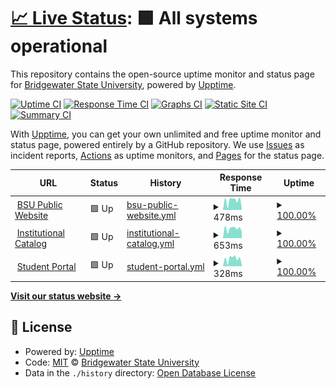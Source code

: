 # [📈 Live Status](https://demo.upptime.js.org): <!--live status--> **🟩 All systems operational**

This repository contains the open-source uptime monitor and status page for [Bridgewater State University](https://www.bridgew.edu), powered by [Upptime](https://github.com/upptime/upptime).

[![Uptime CI](https://github.com/Bridgewater-State-University/upptime/workflows/Uptime%20CI/badge.svg)](https://github.com/Bridgewater-State-University/upptime/actions?query=workflow%3A%22Uptime+CI%22)
[![Response Time CI](https://github.com/Bridgewater-State-University/upptime/workflows/Response%20Time%20CI/badge.svg)](https://github.com/Bridgewater-State-University/upptime/actions?query=workflow%3A%22Response+Time+CI%22)
[![Graphs CI](https://github.com/Bridgewater-State-University/upptime/workflows/Graphs%20CI/badge.svg)](https://github.com/Bridgewater-State-University/upptime/actions?query=workflow%3A%22Graphs+CI%22)
[![Static Site CI](https://github.com/Bridgewater-State-University/upptime/workflows/Static%20Site%20CI/badge.svg)](https://github.com/Bridgewater-State-University/upptime/actions?query=workflow%3A%22Static+Site+CI%22)
[![Summary CI](https://github.com/Bridgewater-State-University/upptime/workflows/Summary%20CI/badge.svg)](https://github.com/Bridgewater-State-University/upptime/actions?query=workflow%3A%22Summary+CI%22)

With [Upptime](https://upptime.js.org), you can get your own unlimited and free uptime monitor and status page, powered entirely by a GitHub repository. We use [Issues](https://github.com/Bridgewater-State-University/upptime/issues) as incident reports, [Actions](https://github.com/Bridgewater-State-University/upptime/actions) as uptime monitors, and [Pages](https://demo.upptime.js.org) for the status page.

<!--start: status pages-->
<!-- This summary is generated by Upptime (https://github.com/upptime/upptime) -->
<!-- Do not edit this manually, your changes will be overwritten -->
<!-- prettier-ignore -->
| URL | Status | History | Response Time | Uptime |
| --- | ------ | ------- | ------------- | ------ |
| <img alt="" src="https://icons.duckduckgo.com/ip3/www.bridgew.edu.ico" height="13"> [BSU Public Website](https://www.bridgew.edu) | 🟩 Up | [bsu-public-website.yml](https://github.com/Bridgewater-State-University/upptime/commits/HEAD/history/bsu-public-website.yml) | <details><summary><img alt="Response time graph" src="./graphs/bsu-public-website/response-time-week.png" height="20"> 478ms</summary><br><a href="https://bridgewater-state-university.github.io/upptime/history/bsu-public-website"><img alt="Response time 357" src="https://img.shields.io/endpoint?url=https%3A%2F%2Fraw.githubusercontent.com%2FBridgewater-State-University%2Fupptime%2FHEAD%2Fapi%2Fbsu-public-website%2Fresponse-time.json"></a><br><a href="https://bridgewater-state-university.github.io/upptime/history/bsu-public-website"><img alt="24-hour response time 416" src="https://img.shields.io/endpoint?url=https%3A%2F%2Fraw.githubusercontent.com%2FBridgewater-State-University%2Fupptime%2FHEAD%2Fapi%2Fbsu-public-website%2Fresponse-time-day.json"></a><br><a href="https://bridgewater-state-university.github.io/upptime/history/bsu-public-website"><img alt="7-day response time 478" src="https://img.shields.io/endpoint?url=https%3A%2F%2Fraw.githubusercontent.com%2FBridgewater-State-University%2Fupptime%2FHEAD%2Fapi%2Fbsu-public-website%2Fresponse-time-week.json"></a><br><a href="https://bridgewater-state-university.github.io/upptime/history/bsu-public-website"><img alt="30-day response time 357" src="https://img.shields.io/endpoint?url=https%3A%2F%2Fraw.githubusercontent.com%2FBridgewater-State-University%2Fupptime%2FHEAD%2Fapi%2Fbsu-public-website%2Fresponse-time-month.json"></a><br><a href="https://bridgewater-state-university.github.io/upptime/history/bsu-public-website"><img alt="1-year response time 357" src="https://img.shields.io/endpoint?url=https%3A%2F%2Fraw.githubusercontent.com%2FBridgewater-State-University%2Fupptime%2FHEAD%2Fapi%2Fbsu-public-website%2Fresponse-time-year.json"></a></details> | <details><summary><a href="https://bridgewater-state-university.github.io/upptime/history/bsu-public-website">100.00%</a></summary><a href="https://bridgewater-state-university.github.io/upptime/history/bsu-public-website"><img alt="All-time uptime 100.00%" src="https://img.shields.io/endpoint?url=https%3A%2F%2Fraw.githubusercontent.com%2FBridgewater-State-University%2Fupptime%2FHEAD%2Fapi%2Fbsu-public-website%2Fuptime.json"></a><br><a href="https://bridgewater-state-university.github.io/upptime/history/bsu-public-website"><img alt="24-hour uptime 100.00%" src="https://img.shields.io/endpoint?url=https%3A%2F%2Fraw.githubusercontent.com%2FBridgewater-State-University%2Fupptime%2FHEAD%2Fapi%2Fbsu-public-website%2Fuptime-day.json"></a><br><a href="https://bridgewater-state-university.github.io/upptime/history/bsu-public-website"><img alt="7-day uptime 100.00%" src="https://img.shields.io/endpoint?url=https%3A%2F%2Fraw.githubusercontent.com%2FBridgewater-State-University%2Fupptime%2FHEAD%2Fapi%2Fbsu-public-website%2Fuptime-week.json"></a><br><a href="https://bridgewater-state-university.github.io/upptime/history/bsu-public-website"><img alt="30-day uptime 100.00%" src="https://img.shields.io/endpoint?url=https%3A%2F%2Fraw.githubusercontent.com%2FBridgewater-State-University%2Fupptime%2FHEAD%2Fapi%2Fbsu-public-website%2Fuptime-month.json"></a><br><a href="https://bridgewater-state-university.github.io/upptime/history/bsu-public-website"><img alt="1-year uptime 100.00%" src="https://img.shields.io/endpoint?url=https%3A%2F%2Fraw.githubusercontent.com%2FBridgewater-State-University%2Fupptime%2FHEAD%2Fapi%2Fbsu-public-website%2Fuptime-year.json"></a></details>
| <img alt="" src="https://icons.duckduckgo.com/ip3/catalog.bridgew.edu.ico" height="13"> [Institutional Catalog](https://catalog.bridgew.edu) | 🟩 Up | [institutional-catalog.yml](https://github.com/Bridgewater-State-University/upptime/commits/HEAD/history/institutional-catalog.yml) | <details><summary><img alt="Response time graph" src="./graphs/institutional-catalog/response-time-week.png" height="20"> 653ms</summary><br><a href="https://bridgewater-state-university.github.io/upptime/history/institutional-catalog"><img alt="Response time 550" src="https://img.shields.io/endpoint?url=https%3A%2F%2Fraw.githubusercontent.com%2FBridgewater-State-University%2Fupptime%2FHEAD%2Fapi%2Finstitutional-catalog%2Fresponse-time.json"></a><br><a href="https://bridgewater-state-university.github.io/upptime/history/institutional-catalog"><img alt="24-hour response time 602" src="https://img.shields.io/endpoint?url=https%3A%2F%2Fraw.githubusercontent.com%2FBridgewater-State-University%2Fupptime%2FHEAD%2Fapi%2Finstitutional-catalog%2Fresponse-time-day.json"></a><br><a href="https://bridgewater-state-university.github.io/upptime/history/institutional-catalog"><img alt="7-day response time 653" src="https://img.shields.io/endpoint?url=https%3A%2F%2Fraw.githubusercontent.com%2FBridgewater-State-University%2Fupptime%2FHEAD%2Fapi%2Finstitutional-catalog%2Fresponse-time-week.json"></a><br><a href="https://bridgewater-state-university.github.io/upptime/history/institutional-catalog"><img alt="30-day response time 550" src="https://img.shields.io/endpoint?url=https%3A%2F%2Fraw.githubusercontent.com%2FBridgewater-State-University%2Fupptime%2FHEAD%2Fapi%2Finstitutional-catalog%2Fresponse-time-month.json"></a><br><a href="https://bridgewater-state-university.github.io/upptime/history/institutional-catalog"><img alt="1-year response time 550" src="https://img.shields.io/endpoint?url=https%3A%2F%2Fraw.githubusercontent.com%2FBridgewater-State-University%2Fupptime%2FHEAD%2Fapi%2Finstitutional-catalog%2Fresponse-time-year.json"></a></details> | <details><summary><a href="https://bridgewater-state-university.github.io/upptime/history/institutional-catalog">100.00%</a></summary><a href="https://bridgewater-state-university.github.io/upptime/history/institutional-catalog"><img alt="All-time uptime 100.00%" src="https://img.shields.io/endpoint?url=https%3A%2F%2Fraw.githubusercontent.com%2FBridgewater-State-University%2Fupptime%2FHEAD%2Fapi%2Finstitutional-catalog%2Fuptime.json"></a><br><a href="https://bridgewater-state-university.github.io/upptime/history/institutional-catalog"><img alt="24-hour uptime 100.00%" src="https://img.shields.io/endpoint?url=https%3A%2F%2Fraw.githubusercontent.com%2FBridgewater-State-University%2Fupptime%2FHEAD%2Fapi%2Finstitutional-catalog%2Fuptime-day.json"></a><br><a href="https://bridgewater-state-university.github.io/upptime/history/institutional-catalog"><img alt="7-day uptime 100.00%" src="https://img.shields.io/endpoint?url=https%3A%2F%2Fraw.githubusercontent.com%2FBridgewater-State-University%2Fupptime%2FHEAD%2Fapi%2Finstitutional-catalog%2Fuptime-week.json"></a><br><a href="https://bridgewater-state-university.github.io/upptime/history/institutional-catalog"><img alt="30-day uptime 100.00%" src="https://img.shields.io/endpoint?url=https%3A%2F%2Fraw.githubusercontent.com%2FBridgewater-State-University%2Fupptime%2FHEAD%2Fapi%2Finstitutional-catalog%2Fuptime-month.json"></a><br><a href="https://bridgewater-state-university.github.io/upptime/history/institutional-catalog"><img alt="1-year uptime 100.00%" src="https://img.shields.io/endpoint?url=https%3A%2F%2Fraw.githubusercontent.com%2FBridgewater-State-University%2Fupptime%2FHEAD%2Fapi%2Finstitutional-catalog%2Fuptime-year.json"></a></details>
| <img alt="" src="https://icons.duckduckgo.com/ip3/mybsu.bridgew.edu.ico" height="13"> [Student Portal](https://mybsu.bridgew.edu) | 🟩 Up | [student-portal.yml](https://github.com/Bridgewater-State-University/upptime/commits/HEAD/history/student-portal.yml) | <details><summary><img alt="Response time graph" src="./graphs/student-portal/response-time-week.png" height="20"> 328ms</summary><br><a href="https://bridgewater-state-university.github.io/upptime/history/student-portal"><img alt="Response time 253" src="https://img.shields.io/endpoint?url=https%3A%2F%2Fraw.githubusercontent.com%2FBridgewater-State-University%2Fupptime%2FHEAD%2Fapi%2Fstudent-portal%2Fresponse-time.json"></a><br><a href="https://bridgewater-state-university.github.io/upptime/history/student-portal"><img alt="24-hour response time 261" src="https://img.shields.io/endpoint?url=https%3A%2F%2Fraw.githubusercontent.com%2FBridgewater-State-University%2Fupptime%2FHEAD%2Fapi%2Fstudent-portal%2Fresponse-time-day.json"></a><br><a href="https://bridgewater-state-university.github.io/upptime/history/student-portal"><img alt="7-day response time 328" src="https://img.shields.io/endpoint?url=https%3A%2F%2Fraw.githubusercontent.com%2FBridgewater-State-University%2Fupptime%2FHEAD%2Fapi%2Fstudent-portal%2Fresponse-time-week.json"></a><br><a href="https://bridgewater-state-university.github.io/upptime/history/student-portal"><img alt="30-day response time 253" src="https://img.shields.io/endpoint?url=https%3A%2F%2Fraw.githubusercontent.com%2FBridgewater-State-University%2Fupptime%2FHEAD%2Fapi%2Fstudent-portal%2Fresponse-time-month.json"></a><br><a href="https://bridgewater-state-university.github.io/upptime/history/student-portal"><img alt="1-year response time 253" src="https://img.shields.io/endpoint?url=https%3A%2F%2Fraw.githubusercontent.com%2FBridgewater-State-University%2Fupptime%2FHEAD%2Fapi%2Fstudent-portal%2Fresponse-time-year.json"></a></details> | <details><summary><a href="https://bridgewater-state-university.github.io/upptime/history/student-portal">100.00%</a></summary><a href="https://bridgewater-state-university.github.io/upptime/history/student-portal"><img alt="All-time uptime 100.00%" src="https://img.shields.io/endpoint?url=https%3A%2F%2Fraw.githubusercontent.com%2FBridgewater-State-University%2Fupptime%2FHEAD%2Fapi%2Fstudent-portal%2Fuptime.json"></a><br><a href="https://bridgewater-state-university.github.io/upptime/history/student-portal"><img alt="24-hour uptime 100.00%" src="https://img.shields.io/endpoint?url=https%3A%2F%2Fraw.githubusercontent.com%2FBridgewater-State-University%2Fupptime%2FHEAD%2Fapi%2Fstudent-portal%2Fuptime-day.json"></a><br><a href="https://bridgewater-state-university.github.io/upptime/history/student-portal"><img alt="7-day uptime 100.00%" src="https://img.shields.io/endpoint?url=https%3A%2F%2Fraw.githubusercontent.com%2FBridgewater-State-University%2Fupptime%2FHEAD%2Fapi%2Fstudent-portal%2Fuptime-week.json"></a><br><a href="https://bridgewater-state-university.github.io/upptime/history/student-portal"><img alt="30-day uptime 100.00%" src="https://img.shields.io/endpoint?url=https%3A%2F%2Fraw.githubusercontent.com%2FBridgewater-State-University%2Fupptime%2FHEAD%2Fapi%2Fstudent-portal%2Fuptime-month.json"></a><br><a href="https://bridgewater-state-university.github.io/upptime/history/student-portal"><img alt="1-year uptime 100.00%" src="https://img.shields.io/endpoint?url=https%3A%2F%2Fraw.githubusercontent.com%2FBridgewater-State-University%2Fupptime%2FHEAD%2Fapi%2Fstudent-portal%2Fuptime-year.json"></a></details>

<!--end: status pages-->

[**Visit our status website →**](https://bridgewater-state-university.github.io/upptime/)

## 📄 License

- Powered by: [Upptime](https://github.com/upptime/upptime)
- Code: [MIT](./LICENSE) © [Bridgewater State University](https://www.bridgew.edu)
- Data in the `./history` directory: [Open Database License](https://opendatacommons.org/licenses/odbl/1-0/)
